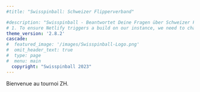 ```yaml
---
#title: "Swisspinball: Schweizer Flipperverband"

#description: "Swisspinball - Beantwortet Deine Fragen über Schweizer Flipperturniere, Hoffentlich"
# 1. To ensure Netlify triggers a build on our instance, we need to change a file in the Swisspinball Site directory.
theme_version: '2.8.2'
cascade:
#  featured_image: '/images/Swisspinball-Logo.png'
#  omit_header_text: true
#  type: page
#  menu: main
  copyright: "Swisspinball 2023"
---
```

Bienvenue au tournoi ZH.
